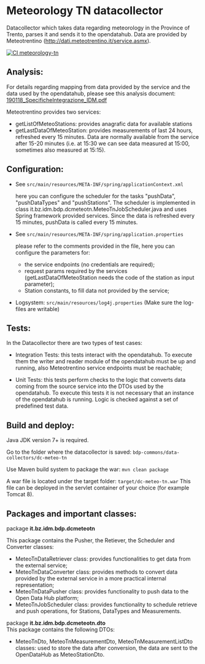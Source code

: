 <!--
SPDX-FileCopyrightText: NOI Techpark <digital@noi.bz.it>

SPDX-License-Identifier: CC0-1.0
-->

Meteorology TN datacollector
=========================

Datacollector which takes data regarding meteorology in the Province of Trento, parses it and sends it to the opendatahub.
Data are provided by Meteotrentino (http://dati.meteotrentino.it/service.asmx).

[![CI meteorology-tn](https://github.com/noi-techpark/bdp-commons/actions/workflows/ci-meteorology-tn.yml/badge.svg)](https://github.com/noi-techpark/bdp-commons/actions/workflows/ci-meteorology-tn.yml)

## Analysis:

For details regarding mapping from data provided by the service and the data used by the opendatahub, please see this analysis document:
[190118_SpecificheIntegrazione_IDM.pdf](documentation/190118_SpecificheIntegrazione_IDM.pdf)

Meteotrentino provides two services:
  - getListOfMeteoStations: provides anagrafic data for available stations
  - getLastDataOfMeteoStation: provides measurements of last 24 hours, refreshed every 15 minutes. Data are normally available from the service after 15-20 minutes (i.e. at 15:30 we can see data measured at 15:00, sometimes also measured at 15:15).

## Configuration:
  - See `src/main/resources/META-INF/spring/applicationContext.xml`

    here you can configure the scheduler for the tasks "pushData", "pushDataTypes" and "pushStations". The scheduler is implemented in class it.bz.idm.bdp.dcmeteotn.MeteoTnJobScheduler.java and uses Spring framework provided services. Since the data is refreshed every 15 minutes, pushData is called every 15 minutes. 

  - See `src/main/resources/META-INF/spring/application.properties`

    please refer to the comments provided in the file, here you can configure the parameters for:
    - the service endpoints (no credentials are required);
    - request params required by the services (getLastDataOfMeteoStation needs the code of the station as input parameter);
    - Station constants, to fill data not provided by the service;


  - Logsystem: `src/main/resources/log4j.properties` (Make sure the log-files are writable)


## Tests:

In the Datacollector there are two types of test cases:

 - Integration Tests: this tests interact with the opendatahub. To execute them the writer and reader module of the opendatahub must be up and running, also Meteotrentino service endpoints must be reachable;


 - Unit Tests: this tests perform checks to the logic that converts data coming from the source service into the DTOs used by the opendatahub. To execute this tests it is not necessary that an instance of the opendatahub is running. Logic is checked against a set of predefined test data.


## Build and deploy:

Java JDK version 7+ is required.

Go to the folder where the datacollector is saved: `bdp-commons/data-collectors/dc-meteo-tn`

Use Maven build system to package the war: `mvn clean package`

A war file is located under the target folder: `target/dc-meteo-tn.war`
This file can be deployed in the servlet container of your choice (for example Tomcat 8).



## Packages and important classes:

package **it.bz.idm.bdp.dcmeteotn**

This package contains the Pusher, the Retiever, the Scheduler and Converter classes:
 - MeteoTnDataRetriever class: provides functionalities to get data from the external service;
 - MeteoTnDataConverter class: provides methods to convert data provided by the external service in a more practical internal representation;
 - MeteoTnDataPusher class: provides functionality to push data to the Open Data Hub platform;
 - MeteoTnJobScheduler class: provides functionality to schedule retrieve and push operations, for Stations, DataTypes and Measurements.

package **it.bz.idm.bdp.dcmeteotn.dto**  
This package contains the following DTOs:
 - MeteoTnDto, MeteoTnMeasurementDto, MeteoTnMeasurementListDto classes: used to store the data after conversion, the data are sent to the OpenDataHub as MeteoStationDto.

